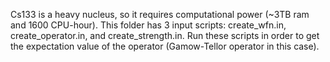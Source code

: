Cs133 is a heavy nucleus, so it requires computational power (~3TB ram and 1600 CPU-hour).
This folder has 3 input scripts: create_wfn.in, create_operator.in, and create_strength.in. Run these scripts in order to get the expectation value of the operator (Gamow-Tellor operator in this case).
